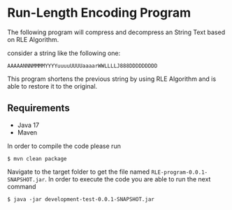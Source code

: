 # Run-Length Encoding Program

The following program will compress and decompress an String Text based on RLE Algorithm.

consider a string like the following one:

```
AAAAANNNMMMMYYYYuuuuUUUUaaaarWWLLLLJ888DDDDDDDDD
```

This program shortens the previous string by using RLE Algorithm and is able to restore it to the original.


## Requirements

* Java 17 
* Maven


In order to compile the code please run 

```
$ mvn clean package
```


Navigate to the target folder to get the file named ``RLE-program-0.0.1-SNAPSHOT.jar``. In order to execute the code you are able to run the next command 

```
$ java -jar development-test-0.0.1-SNAPSHOT.jar
```
